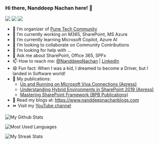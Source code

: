 ### Hi there, Nanddeep Nachan here! 👋

![](https://img.shields.io/badge/Microsoft-MVP-blue)
![](https://img.shields.io/badge/Microsoft-MCT-red)
![](https://img.shields.io/badge/Office%20365-Consultant-orange)

<!--
**nanddeepn/nanddeepn** is a ✨ _special_ ✨ repository because its `README.md` (this file) appears on your GitHub profile.
-->
- 🥑 I’m organizer of [Pune Tech Community](https://www.meetup.com/pune-tech-community/) 
- 🔭 I’m currently working on M365, SharePoint, MS Azure
- 🌱 I’m currently learning Microsoft Copilot, Azure AI
- 👯 I’m looking to collaborate on Community Contributions
- 🤔 I’m looking for help with ...
- 💬 Ask me about SharePoint, Office 365, SPFx
- 📫 How to reach me: [@NanddeepNachan](https://twitter.com/NanddeepNachan) | [LinkedIn](https://www.linkedin.com/in/nanddeepnachan/)
- 😄 Fun fact: When I was a kid, I dreamed to become a Driver, but I landed in Software world!
- 📙 My publications: 
  - [Up and Running on Microsoft Viva Connections (Apress)](https://www.amazon.com/Running-Microsoft-Viva-Connections-Workforce-dp-1484286057/dp/1484286057/)
  - [Understanding Hybrid Environments in SharePoint 2019 (Apress)](https://www.amazon.com/Understanding-Hybrid-Environments-SharePoint-2019/dp/148426049X)
  - [Mastering SharePoint Framework (BPB Publications)](https://www.amazon.in/Mastering-Sharepoint-Framework-Easy-Follow/dp/938932887X)
- 📰 Read my blogs at: https://www.nanddeepnachanblogs.com
- ⏩ Visit my [YouTube channel](https://www.youtube.com/@NanddeepNachan?sub_confirmation=1)

![My Github Stats](https://github-readme-stats.vercel.app/api?username=nanddeepn&show_icons=true)

![Most Used Languages](https://github-readme-stats.vercel.app/api/top-langs?username=nanddeepn&show_icons=true&locale=en&layout=compact)

![My Streak Stats](https://github-readme-streak-stats.herokuapp.com/?user=nanddeepn)

